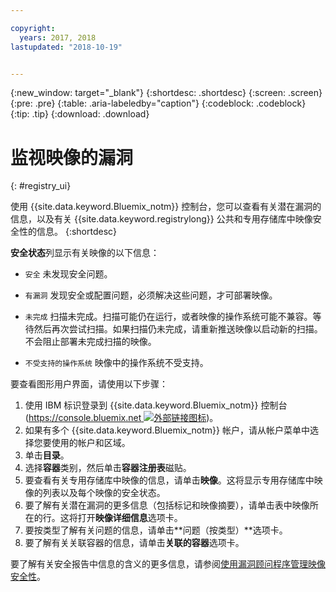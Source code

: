 ```yaml
---

copyright:
  years: 2017, 2018
lastupdated: "2018-10-19"


---
```


{:new_window: target="_blank"}
{:shortdesc: .shortdesc}
{:screen: .screen}
{:pre: .pre}
{:table: .aria-labeledby="caption"}
{:codeblock: .codeblock}
{:tip: .tip}
{:download: .download}

# 监视映像的漏洞
{: #registry_ui}

使用 {{site.data.keyword.Bluemix_notm}} 控制台，您可以查看有关潜在漏洞的信息，以及有关 {{site.data.keyword.registrylong}} 公共和专用存储库中映像安全性的信息。
{:shortdesc}

**安全状态**列显示有关映像的以下信息：
- `安全` 未发现安全问题。
- `有漏洞` 发现安全或配置问题，必须解决这些问题，才可部署映像。
- `未完成` 扫描未完成。扫描可能仍在运行，或者映像的操作系统可能不兼容。等待然后再次尝试扫描。如果扫描仍未完成，请重新推送映像以启动新的扫描。不会阻止部署未完成扫描的映像。

- `不受支持的操作系统` 映像中的操作系统不受支持。

要查看图形用户界面，请使用以下步骤：

1. 使用 IBM 标识登录到 {{site.data.keyword.Bluemix_notm}} 控制台 ([https://console.bluemix.net ![外部链接图标](../../icons/launch-glyph.svg "外部链接图标")](https://console.bluemix.net))。
2. 如果有多个 {{site.data.keyword.Bluemix_notm}} 帐户，请从帐户菜单中选择您要使用的帐户和区域。
3. 单击**目录**。
4. 选择**容器**类别，然后单击**容器注册表**磁贴。
5. 要查看有关专用存储库中映像的信息，请单击**映像**。这将显示专用存储库中映像的列表以及每个映像的安全状态。
6. 要了解有关潜在漏洞的更多信息（包括标记和映像摘要），请单击表中映像所在的行。这将打开**映像详细信息**选项卡。
7. 要按类型了解有关问题的信息，请单击**问题（按类型）**选项卡。
8. 要了解有关关联容器的信息，请单击**关联的容器**选项卡。

要了解有关安全报告中信息的含义的更多信息，请参阅[使用漏洞顾问程序管理映像安全性](/docs/services/va/va_index.html)。

